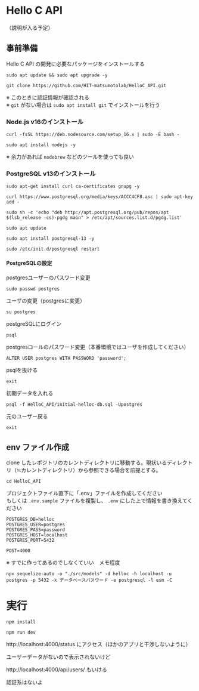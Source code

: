 # Hello C API

（説明が入る予定）

## 事前準備

Hello C API の開発に必要なパッケージをインストールする

```
sudo apt update && sudo apt upgrade -y
```

```
git clone https://github.com/HIT-matsumotolab/HelloC_API.git
```

※ このときに認証情報が確認される  
※ `git` がない場合は `sudo apt install git` でインストールを行う

### Node.js v16のインストール 

```
curl -fsSL https://deb.nodesource.com/setup_16.x | sudo -E bash -
```

```
sudo apt install nodejs -y
```

※ 余力があれば `nodebrew` などのツールを使っても良い

### PostgreSQL v13のインストール
```
sudo apt-get install curl ca-certificates gnupg -y
```

```
curl https://www.postgresql.org/media/keys/ACCC4CF8.asc | sudo apt-key add -
```
```
sudo sh -c 'echo "deb http://apt.postgresql.org/pub/repos/apt $(lsb_release -cs)-pgdg main" > /etc/apt/sources.list.d/pgdg.list'
```
```
sudo apt update
```
```
sudo apt install postgresql-13 -y
```
```
sudo /etc/init.d/postgresql restart
```

#### PostgreSQLの設定

postgresユーザーのパスワード変更
```
sudo passwd postgres
```
ユーザの変更（postgresに変更）
```
su postgres
```
postgreSQLにログイン
```
psql 
```
postgresロールのパスワード変更（本番環境ではユーザを作成してください）
```
ALTER USER postgres WITH PASSWORD 'password';
```
psqlを抜ける
```
exit
```
初期データを入れる
```
psql -f HelloC_API/initial-helloc-db.sql -Upostgres
```
元のユーザー戻る
```
exit
```

## env ファイル作成

clone したレポジトリのカレントディレクトリに移動する。現状いるディレクトリ（≒カレントディレクトリ）から参照できる場合を前提とする。

```
cd HelloC_API
```


プロジェクトファイル直下に「.env」ファイルを作成してください  
もしくは `.env.sample` ファイルを複製し、 `.env` にした上で情報を書き換えてください
```
POSTGRES_DB=helloc
POSTGRES_USER=postgres
POSTGRES_PASS=password
POSTGRES_HOST=localhost
POSTGRES_PORT=5432

POST=4000
```

※ すでに作ってあるのでしなくていい　メモ程度
```
npx sequelize-auto -o "./src/models" -d helloc -h localhost -u postgres -p 5432 -x データベースパスワード -e postgresql -l esm -C
```

# 実行
```
npm install
```

```
npm run dev
```

http://localhost:4000/status
にアクセス（ほかのアプリと干渉しないように）

ユーザーデータがないので表示されないけど

http://localhost:4000/api/users/
もいける

認証系はないよ
